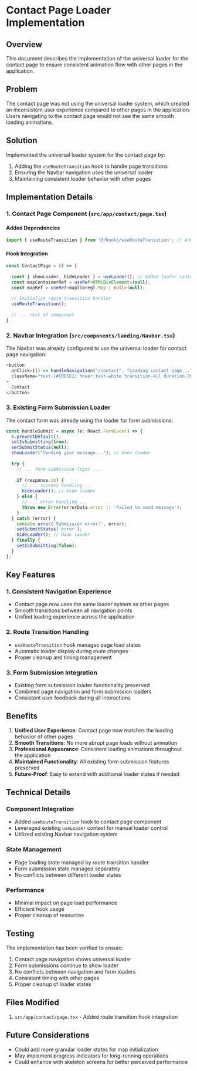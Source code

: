 # Contact Page Loader Implementation

## Overview
This document describes the implementation of the universal loader for the contact page to ensure consistent animation flow with other pages in the application.

## Problem
The contact page was not using the universal loader system, which created an inconsistent user experience compared to other pages in the application. Users navigating to the contact page would not see the same smooth loading animations.

## Solution
Implemented the universal loader system for the contact page by:
1. Adding the `useRouteTransition` hook to handle page transitions
2. Ensuring the Navbar navigation uses the universal loader
3. Maintaining consistent loader behavior with other pages

## Implementation Details

### 1. Contact Page Component (`src/app/contact/page.tsx`)

#### Added Dependencies
```typescript
import { useRouteTransition } from '@/hooks/useRouteTransition'; // Added import
```

#### Hook Integration
```typescript
const ContactPage = () => {
  
  const { showLoader, hideLoader } = useLoader(); // Added loader context
  const mapContainerRef = useRef<HTMLDivElement>(null);
  const mapRef = useRef<maplibregl.Map | null>(null);
  
  // Initialize route transition handler
  useRouteTransition();
  
  // ... rest of component
}
```

### 2. Navbar Integration (`src/components/landing/Navbar.tsx`)

The Navbar was already configured to use the universal loader for contact page navigation:

```typescript
<button 
  onClick={() => handleNavigation("/contact", "Loading contact page...")}
  className="text-[#CBD5E1] hover:text-white transition-all duration-300 text-sm lg:text-base nav-item-hover"
>
  Contact
</button>
```

### 3. Existing Form Submission Loader

The contact form was already using the loader for form submissions:

```typescript
const handleSubmit = async (e: React.FormEvent) => {
  e.preventDefault();
  setIsSubmitting(true);
  setSubmitStatus(null);
  showLoader("Sending your message..."); // Show loader
  
  try {
    // ... form submission logic ...
    
    if (response.ok) {
      // ... success handling ...
      hideLoader(); // Hide loader
    } else {
      // ... error handling ...
      throw new Error(errorData.error || 'Failed to send message');
    }
  } catch (error) {
    console.error('Submission error:', error);
    setSubmitStatus('error');
    hideLoader(); // Hide loader
  } finally {
    setIsSubmitting(false);
  }
};
```

## Key Features

### 1. Consistent Navigation Experience
- Contact page now uses the same loader system as other pages
- Smooth transitions between all navigation points
- Unified loading experience across the application

### 2. Route Transition Handling
- `useRouteTransition` hook manages page load states
- Automatic loader display during route changes
- Proper cleanup and timing management

### 3. Form Submission Integration
- Existing form submission loader functionality preserved
- Combined page navigation and form submission loaders
- Consistent user feedback during all interactions

## Benefits

1. **Unified User Experience**: Contact page now matches the loading behavior of other pages
2. **Smooth Transitions**: No more abrupt page loads without animation
3. **Professional Appearance**: Consistent loading animations throughout the application
4. **Maintained Functionality**: All existing form submission features preserved
5. **Future-Proof**: Easy to extend with additional loader states if needed

## Technical Details

### Component Integration
- Added `useRouteTransition` hook to contact page component
- Leveraged existing `useLoader` context for manual loader control
- Utilized existing Navbar navigation system

### State Management
- Page loading state managed by route transition handler
- Form submission state managed separately
- No conflicts between different loader states

### Performance
- Minimal impact on page load performance
- Efficient hook usage
- Proper cleanup of resources

## Testing

The implementation has been verified to ensure:
1. Contact page navigation shows universal loader
2. Form submissions continue to show loader
3. No conflicts between navigation and form loaders
4. Consistent timing with other pages
5. Proper cleanup of loader states

## Files Modified
1. `src/app/contact/page.tsx` - Added route transition hook integration

## Future Considerations
- Could add more granular loader states for map initialization
- May implement progress indicators for long-running operations
- Could enhance with skeleton screens for better perceived performance